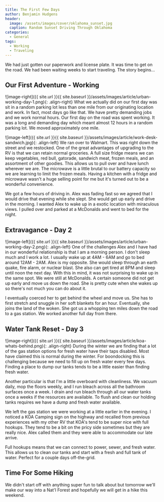 ```yaml
---
title: The First Few Days
author: Benjamin Hudgens
header:
  image: /assets/images/cover/oklahoma_sunset.jpg
  caption: Random Sunset Driving Through Oklahoma
categories:
  - General
tags:
  - Working
  - Traveling
---
```


We had just gotten our paperwork and license plate.  It was time to get on the road.  We had been waiting weeks to start traveling.  The story begins...

## Our First Adventure - Working

![image-right]({{ site.url }}{{ site.baseurl }}/assets/images/article/urban-working-day-1.png){: .align-right}
What we actually did on our first day was sit in a random parking lot less than one mile from our originating location and work.  In fact, most days go like that.  We have pretty demanding jobs and we work normal hours.  Our first day on the road was spent working.  It was a long and demanding day which meant almost 12 hours in a random parking lot.  We moved approximately one mile.  

![image-left]({{ site.url }}{{ site.baseurl }}/assets/images/article/work-desk-sandwich.jpg){: .align-left}
We ran over to Walmart.  This was right down the street and we restocked.  One of the great advantages of upgrading to the RV is that we can retain normal groceries.  A full size fridge means we can keep vegetables, red bull, gatorade, sandwich meat, frozen meals, and an assortment of other goodies.  This allows us to pull over and have lunch wherever we are.  The microwave is a little brutal to our battery capacity so we are learning to limit the frozen meals.  Having a kitchen with a fridge and microwave wasn't a huge selling point for me but it's turned out to be a wonderful convenience.

We got a few hours of driving in.  Alex was fading fast so we agreed that I would drive that evening while she slept.  She would get up early and drive in the morning.  I wanted Alex to wake up in a exotic location with miraculous views.  I pulled over and parked at a McDonalds and went to bed for the night.

## Extravagance - Day 2

![image-left]({{ site.url }}{{ site.baseurl }}/assets/images/article/urban-working-day-2.png){: .align-left}
One of the challenges Alex and I have had in our wonderful relationship is that I am a morning person.  I don't sleep much and I work a lot.  I usually wake up at 4AM - 6AM and go to bed around 12AM - 2AM.  Alex is my opposite.  She would sleep through an earth quake, fire alarm, or nuclear blast.  She also can get tired at 8PM and sleep until noon the next day.  With this in mind, it was not surprising to wake up in the same spot. We were still at McDonalds. A certain someone did not get up early and move us down the road. She is pretty cute when she wakes up so there's not much you can do about it.

I eventually coerced her to get behind the wheel and move us.  She has to first stretch and snuggle in her soft blankets for an hour.  Eventually, she joins the land of the woken.  She got us a whopping ten miles down the road to a gas station.  We worked another full day from there.  

## Water Tank Reset - Day 3

![image-right]({{ site.url }}{{ site.baseurl }}/assets/images/article/koa-whats-behind.png){: .align-right}
During the winter we are finding that a lot of the gas station options for fresh water have their taps disabled.  Most have claimed this is normal during the winter.  For boondocking this is challenging because we need to fill up on fresh water every few days.  Finding a place to dump our tanks tends to be a little easier than finding fresh water.

Another particular is that I'm a little overboard with cleanliness.  We vacuum daily, mop the floors weekly, and I run bleach across all the bathroom surfaces once a week.  I drain and run bleach through all our water tanks once a weeks if the resources are available.  To flush and clean our holding tanks requires we have a dump and fresh water available.  

We left the gas station we were working at a little earlier in the evening.  I noticed a KOA Camping sign on the highway and recalled from previous experiences with my other RV that KOA's tend to be super nice with full hookups.  They tend to be a bit on the pricy side sometimes but they are really nice.  Alex called them and they were able to accommodate our late arrive.  

Full hookups means that we can connect to power, sewer, and fresh water.  This allows us to clean our tanks and start with a fresh and full tank of water.  Perfect for a couple days off-the-grid.

## Time For Some Hiking

We didn't start off with anything super fun to talk about but tomorrow we'll make our way into a Nat'l Forest and hopefully we will get in a hike this weekend.
